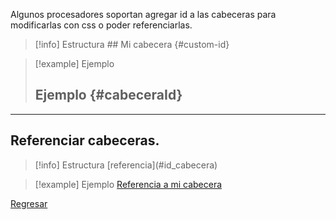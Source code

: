 Algunos procesadores soportan agregar id a las cabeceras para modificarlas con css o poder referenciarlas.
>[!info] Estructura
>\#\# Mi cabecera \{\#custom-id\}

>[!example] Ejemplo
>## Ejemplo {#cabeceraId}

---

## Referenciar cabeceras.
>[!info] Estructura
>\[referencia\]\(\#id_cabecera\)

>[!example] Ejemplo
>[Referencia a mi cabecera](#cabeceraId)

[Regresar](Markdown)